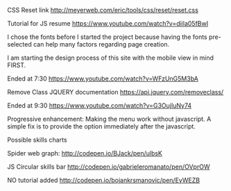 CSS Reset link
http://meyerweb.com/eric/tools/css/reset/reset.css

Tutorial for JS resume
https://www.youtube.com/watch?v=diila05fBwI

I chose the fonts before I started the project because having the fonts pre-selected can help many factors regarding page creation.

I am starting the design process of this site with the mobile view in mind FIRST. 

Ended at 7:30
https://www.youtube.com/watch?v=WFzUnG5M3bA

Remove Class JQUERY documentation 
https://api.jquery.com/removeclass/

Ended at 9:30
https://www.youtube.com/watch?v=G3OujIuNy74

Progressive enhancement: Making the menu work without javascript. A simple fix is to provide the <noscript></noscript> option immediately after the javascript. 

Possible skills charts 

Spider web graph:
http://codepen.io/BJack/pen/ulbsK

JS Circular skills bar
http://codepen.io/gabrieleromanato/pen/OVprOW

NO tutorial added
http://codepen.io/bojankrsmanovic/pen/EyWEZB

